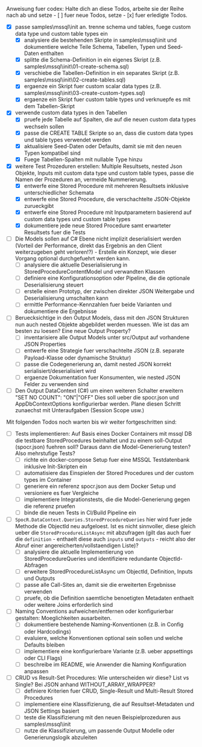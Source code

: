 Anweisung fuer codex:
Halte dich an diese Todos, arbeite sie der Reihe nach ab und
setze - [ ] fuer neue Todos,
setze - [x] fuer erledigte Todos.

- [x] passe samples\mssql\init an. trenne schema und tables, fuege custom data type und custom table types ein
  - [x] analysiere die bestehenden Skripte in samples\mssql\init und dokumentiere welche Teile Schema, Tabellen, Typen und Seed-Daten enthalten
  - [x] splitte die Schema-Definition in ein eigenes Skript (z.B. samples\mssql\init\01-create-schema.sql)
  - [x] verschiebe die Tabellen-Definition in ein separates Skript (z.B. samples\mssql\init\02-create-tables.sql)
  - [x] ergaenze ein Skript fuer custom scalar data types (z.B. samples\mssql\init\03-create-custom-types.sql)
  - [x] ergaenze ein Skript fuer custom table types und verknuepfe es mit dem Tabellen-Skript
- [x] verwende custom data types in den Tabellen
  - [x] pruefe jede Tabelle auf Spalten, die auf die neuen custom data types wechseln sollen
  - [x] passe die CREATE TABLE Skripte so an, dass die custom data types und table types verwendet werden
  - [x] aktualisiere Seed-Daten oder Defaults, damit sie mit den neuen Typen kompatibel sind
  - [x] Fuege Tabellen-Spalten mit nullable Type hinzu
- [x] weitere Test Prozeduren erstellen: Multiple Resultsets, nested Json Objekte, Inputs mit custom data type und custom table types, passe die Namen der Prozeduren an, vermeide Nummerierung.
  - [x] entwerfe eine Stored Procedure mit mehreren Resultsets inklusive unterschiedlicher Schemata
  - [x] entwerfe eine Stored Procedure, die verschachtelte JSON-Objekte zurueckgibt
  - [x] entwerfe eine Stored Procedure mit Inputparametern basierend auf custom data types und custom table types
  - [x] dokumentiere jede neue Stored Procedure samt erwarteter Resultsets fuer die Tests
- [ ] Die Models sollen auf C# Ebene nicht implizit deserialisiert werden (Vorteil der Performance, direkt das Ergebnis an den Client weiterzugeben geht verloren!?) - Erstelle ein Konzept, wie dieser Vorgang optional durchgefuehrt werden kann.
  - [ ] analysiere die aktuelle Deserialisierung in StoredProcedureContentModel und verwandten Klassen
  - [ ] definiere eine Konfigurationsoption oder Pipeline, die die optionale Deserialisierung steuert
  - [ ] erstelle einen Prototyp, der zwischen direkter JSON Weitergabe und Deserialisierung umschalten kann
  - [ ] ermittle Performance-Kennzahlen fuer beide Varianten und dokumentiere die Ergebnisse
- [ ] Beruecksichtige in den Output Models, dass mit den JSON Strukturen nun auch nested Objekte abgebildet werden muessen. Wie ist das am besten zu loesen? Eine neue Output Property?
  - [ ] inventarisiere alle Output Models unter src/Output auf vorhandene JSON Properties
  - [ ] entwerfe eine Strategie fuer verschachtelte JSON (z.B. separate Payload-Klasse oder dynamische Struktur)
  - [ ] passe die Codegenerierung an, damit nested JSON korrekt serialisiert/deserialisiert wird
  - [ ] ergaenze Dokumentation fuer Konsumenten, wie nested JSON Felder zu verwenden sind
- [ ] Den Output DataContext (C#) um einen weiteren Schalter erweitern "SET NO COUNT": "ON"|"OFF" Dies soll ueber die spocr.json und AppDbContextOptions konfigurierbar werden. Plane diesen Schritt zunaechst mit Unteraufgaben (Session Scope usw.)

Mit folgenden Todos noch warten bis wir weiter fortgeschritten sind:

- [ ] Tests implementieren: Auf Basis eines Docker Containers mit mssql DB die testbare StoredProcedures beinhaltet und zu einem soll-Output (spocr.json) fuehren soll? Daraus dann die Model-Generierung testen? Also mehrstufige Tests?
  - [ ] richte ein docker-compose Setup fuer eine MSSQL Testdatenbank inklusive Init-Skripten ein
  - [ ] automatisiere das Einspielen der Stored Procedures und der custom types im Container
  - [ ] generiere ein referenz spocr.json aus dem Docker Setup und versioniere es fuer Vergleiche
  - [ ] implementiere Integrationstests, die die Model-Generierung gegen die referenz pruefen
  - [ ] binde die neuen Tests in CI/Build Pipeline ein
- [ ] `SpocR.DataContext.Queries.StoredProcedureQueries` hier wird fuer jede Methode die ObjectId neu aufgeloest. Ist es nicht sinnvoller, diese gleich ueber die `StoredProcedureListAsync` mit abzufragen (gilt das auch fuer die `definition` - enthaelt diese auch `inputs` und `outputs` - reicht also der Abruf einer angereicherten/vollstaendigen Liste)?
  - [ ] analysiere die aktuelle Implementierung von StoredProcedureQueries und identifiziere redundante ObjectId-Abfragen
  - [ ] erweitere StoredProcedureListAsync um ObjectId, Definition, Inputs und Outputs
  - [ ] passe alle Call-Sites an, damit sie die erweiterten Ergebnisse verwenden
  - [ ] pruefe, ob die Definition saemtliche benoetigten Metadaten enthaelt oder weitere Joins erforderlich sind
- [ ] Naming Conventions aufweichen/entfernen oder konfigurierbar gestalten: Moeglichkeiten ausarbeiten.
  - [ ] dokumentiere bestehende Naming-Konventionen (z.B. in Config oder Hardcodings)
  - [ ] evaluiere, welche Konventionen optional sein sollen und welche Defaults bleiben
  - [ ] implementiere eine konfigurierbare Variante (z.B. ueber appsettings oder CLI Flags)
  - [ ] beschreibe im README, wie Anwender die Naming Konfiguration anpassen
- [ ] CRUD vs Result-Set Procedures: Wie unterscheiden wir diese? List vs Single? Bei JSON anhand WITHOUT_ARRAY_WRAPPER?
  - [ ] definiere Kriterien fuer CRUD, Single-Result und Multi-Result Stored Procedures
  - [ ] implementiere eine Klassifizierung, die auf Resultset-Metadaten und JSON Settings basiert
  - [ ] teste die Klassifizierung mit den neuen Beispielprozeduren aus samples\mssql\init
  - [ ] nutze die Klassifizierung, um passende Output Modelle oder Generierungslogik abzuleiten
